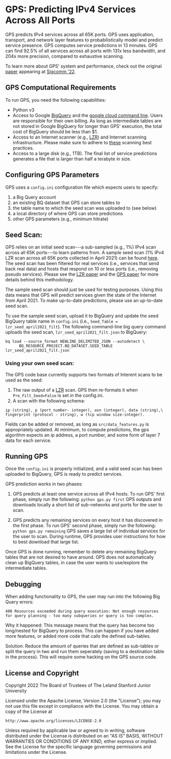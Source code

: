 # GPS: Predicting IPv4 Services Across All Ports

GPS predicts IPv4 services across all 65K ports. 
GPS uses application, transport, and network layer features to probabilistically model and predict service presence.
GPS computes service predictions in 13 minutes. 
GPS can find 92.5\% of all services across all ports with 131x less bandwidth, and 204x more precision, compared to exhaustive scanning. 

To learn more about GPS' system and performance, check out the original [paper](https://lizizhikevich.github.io/assets/papers/gps.pdf) appearing at [Sigcomm '22](https://conferences.sigcomm.org/sigcomm/2022/).

## GPS Computational Requirements

To run GPS, you need the following capabilities:
- Python v3
- Access to Google [BigQuery](http://bigquery.cloud.google.com) and the [google cloud command line](https://cloud.google.com/sdk/docs/install).
Users are responsible for their own billing. 
As long as intermediate tables are not stored in Google BigQuery for longer than GPS' execution, the total cost of BigQuery should be less than \$1. 
- Access to an Internet scanner (e.g., [LZR](https://github.com/stanford-esrg/lzr)) and Internet scanning infrastructure. Please make sure to adhere to [these](https://github.com/zmap/zmap/wiki/Scanning-Best-Practices) scanning best practices.
- Access to a large disk (e.g., 1TB). The final list of service predictions generates a file that is larger than half a terabyte in size. 

## Configuring GPS Parameters

GPS uses a `config.ini` configuration file which expects users to specify:
1. a Big Query account
2. an existing BQ dataset that GPS can store tables to
3. the table name to which the seed scan was uploaded to (see below)
4. a local directory of where GPS can store predictions
5. other GPS parameters (e.g., minimum hitrate)


## Seed Scan:

GPS relies on an initial seed scan---a sub-sampled (e.g., 1\%) IPv4 scan across all 65K ports---to learn patterns from. 
A sample seed scan (1\% IPv4 LZR scan across all 65K ports collected in April 2021) can be found [here](https://www.dropbox.com/s/u8pq85ig557shw4/lzr_seed_april2021_filt.json?dl=0).
The seed scan has been filtered for real services (i.e., services that send back real data) and hosts that respond on 10 or less ports (i.e., removing pseudo services). 
Please see the [LZR paper](https://lizizhikevich.github.io/assets/papers/lzr.pdf) and the [GPS paper](https://lizizhikevich.github.io/assets/papers/gps.pdf) for more details behind this methodology. 

The sample seed scan should just be used for testing purposes.
Using this data means that GPS will predict services given the state of the Internet from April 2021. 
To make up-to-date predictions, please use an up-to-date seed scan. 

To use the sample seed scan, upload it to BigQuery and update the seed BigQuery table name in `config.ini` (i.e., ``Seed_Table = lzr_seed_april2021_filt``).
The following command-line big query command uploads the seed scan, `lzr_seed_april2021_filt.json` to BigQuery:
```
bq load --source_format NEWLINE_DELIMITED_JSON --autodetect \
      BQ_RESOURCE_PROJECT.BQ_DATASET.SEED_TABLE lzr_seed_april2021_filt.json
```

### Using your own seed scan:

The GPS code base currently supports two formats of Interent scans to be used as the seed:
1. The raw output of a [LZR](https://github.com/stanford-esrg/lzr) scan. 
GPS then re-formats it when ``Pre_Filt_Seed=False`` is set in the config.ini. 
3. A scan with the following schema:
```
ip (string), p (port number- integer), asn (integer), data (string),\
fingerprint (protocol - string), w (tcp window size-integer).
```
Fields can be added or removed, as long as ``src/data_features.py`` is appropriately updated. 
At minimum, to compute predictions, the gps algorithm expects an ip address, a port number, and some form of layer 7 data for each service.

## Running GPS

Once the ``config.ini`` is properly initialized, and a valid seed scan has been uploaded to BigQuery, GPS is ready to predict services.

GPS prediction works in two phases:

1. GPS predicts at least one service across all IPv4 hosts. 
To run GPS' first phase, simply run the following:
``python gps.py first``
GPS outputs and downloads locally a short list of sub-networks and ports for the user to scan.

3. GPS predicts any remaining services on every host it has discovered in the first phase. 
To run GPS' second phase, simply run the following:
``python gps.py remaining``
GPS saves a large list of individual services for the user to scan. 
During runtime, GPS provides user instructions for how to best download that large list.

Once GPS is done running, remember to delete any remaining BigQuery tables that are not desired to have around.
GPS does not automatically clean up BigQuery tables, in case the user wants to use/explore the intermediate tables.

## Debugging

When adding functionality to GPS, the user may run into the following Big Query errors: 

```
400 Resources exceeded during query execution: Not enough resources for query planning - too many subqueries or query is too complex.
```

Why it happened: This message means that the query has become too long/nested for BigQuery to process. 
This can happen if you have added more features, or added more code that calls the defined sub-tables.

Solution: Reduce the amount of queries that are defined as sub-tables or split the query in two and run them seperately (saving to a destination table in the process). This will require some hacking on the GPS source code.  



## License and Copyright

Copyright 2022 The Board of Trustees of The Leland Stanford Junior University

Licensed under the Apache License, Version 2.0 (the "License");
you may not use this file except in compliance with the License.
You may obtain a copy of the License at

    http://www.apache.org/licenses/LICENSE-2.0

Unless required by applicable law or agreed to in writing, software
distributed under the License is distributed on an "AS IS" BASIS,
WITHOUT WARRANTIES OR CONDITIONS OF ANY KIND, either express or implied.
See the License for the specific language governing permissions and
limitations under the License.
